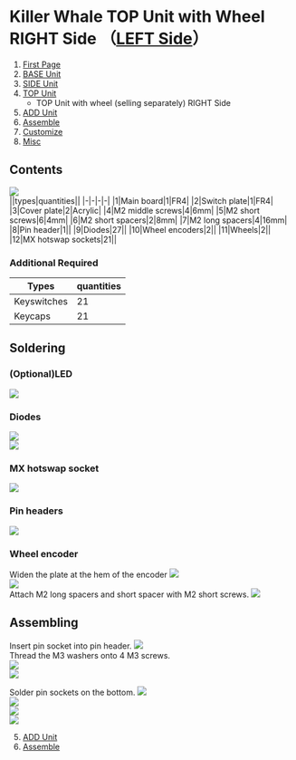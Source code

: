 # Killer Whale TOP Unit with Wheel RIGHT Side （[LEFT Side](../leftside/4_TOP_WHEEL.md)）

1. [First Page](../README_EN.md)
2. [BASE Unit](../rightside/2_BASE.md)
3. [SIDE Unit](../rightside/3_SIDE_TRACKBALL.md)
4. [TOP Unit](../rightside/4_TOP.md)
   - TOP Unit with wheel (selling separately) RIGHT Side
5. [ADD Unit](../rightside/5_ADD.md)
6. [Assemble](../rightside/6_ASSEMBLE.md)
7. [Customize](../rightside/7_CUSTOM.md)
8. [Misc](../rightside/8_MISC.md)

## Contents
![](../img/wheeltop/IMG_5894.jpg)    
||types|quantities||
|-|-|-|-|
|1|Main board|1|FR4|
|2|Switch plate|1|FR4|
|3|Cover plate|2|Acrylic|
|4|M2 middle screws|4|6mm|
|5|M2 short screws|6|4mm|
|6|M2 short spacers|2|8mm|
|7|M2 long spacers|4|16mm|
|8|Pin header|1||
|9|Diodes|27||
|10|Wheel encoders|2||
|11|Wheels|2||
|12|MX hotswap sockets|21||

### Additional Required
|Types|quantities|
|-|-|
|Keyswitches|21|
|Keycaps|21|

## Soldering
### (Optional)LED 
![](../img/wheeltop/IMG_5905.jpg)  


### Diodes
![](../img/wheeltop/IMG_5910.jpg)  
![](../img/wheeltop/IMG_5918.jpg)  
### MX hotswap socket
![](../img/wheeltop/IMG_6194.jpg)  


### Pin headers
![](../img/wheeltop/IMG_5938.jpg)  


### Wheel encoder
Widen the plate at the hem of the encoder 
![](../img/wheel/IMG_4976.jpg)  
![](../img/wheeltop/IMG_5942.jpg)  
Attach M2 long spacers and short spacer with M2 short screws.
![](../img/wheeltop/IMG_5954.jpg)  


## Assembling

Insert pin socket into pin header.
![](../img/wheeltop/IMG_6211.jpg)  
Thread the M3 washers onto 4 M3 screws.  
![](../img/top/IMG_5631.jpg)   
![](../img/wheeltop/IMG_5956.jpg)  

Solder pin sockets on the bottom.
![](../img/top/IMG_5641.jpg)  
![](../img/wheeltop/IMG_5973.jpg)  
![](../img/wheeltop/IMG_5978.jpg)  
![](../img/wheeltop/IMG_5981.jpg)  

5. [ADD Unit](../rightside/5_ADD.md)
6. [Assemble](../rightside/6_ASSEMBLE.md)

